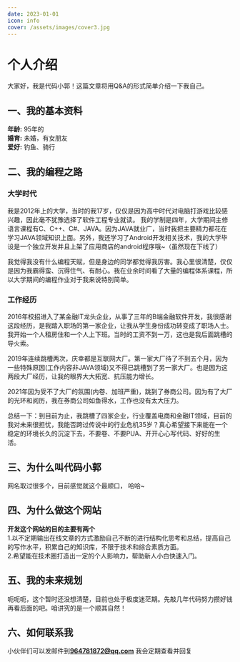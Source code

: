 ```yaml
---
date: 2023-01-01
icon: info
cover: /assets/images/cover3.jpg
---
```


# 个人介绍

大家好，我是代码小郭！这篇文章将用Q&A的形式简单介绍一下我自己。

## 一、我的基本资料

**年龄:** 95年的 <br/>
**婚育:** 未婚，有女朋友 <br/>
**爱好:** 钓鱼、骑行<br/>
## 二、我的编程之路
### 大学时代
我是2012年上的大学，当时的我17岁，仅仅是因为高中时代对电脑打游戏比较感兴趣，因此毫不犹豫选择了软件工程专业就读。
我的学制是四年，大学期间主修语言课程有C、C++、C#、JAVA。因为JAVA就业广，当时我把主要精力都花在学习JAVA领域知识上面。另外，我还学习了Android开发相关技术，我的大学毕设是一个独立开发并且上架了应用商店的android程序哦~（虽然现在下线了）<br/>

我觉得我没有什么编程天赋，但是身边的同学都觉得我厉害。我心里很清楚，仅仅是因为我霸得蛮、沉得住气、有耐心。我在业余时间看了大量的编程体系课程，所以大学期间的编程作业对于我来说特别简单。

### 工作经历
2016年校招进入了某金融IT龙头企业，从事了三年的B端金融软件开发，我很感谢这段经历，是我踏入职场的第一家企业，让我从学生身份成功转变成了职场人士。我开始一个人租房住和一个人上下班。当时的工资不到一万，这也是我后面跳槽的导火索。 <br/>

2019年连续跳槽两次，庆幸都是互联网大厂。第一家大厂待了不到五个月，因为一些特殊原因(工作内容非JAVA领域)又不得已跳槽到了另一家大厂。也是因为这两段大厂经历，让我的眼界大大拓宽、抗压能力增长。<br/>

2021年因为受不了大厂的氛围(内卷、加班严重)，跳到了券商公司。因为有了大厂的光环和阅历，我在券商公司如鱼得水，工作也没有太大压力。<br/>

总结一下：到目前为止，我跳槽了四家企业，行业覆盖电商和金融IT领域，目前的我对未来很担忧，我能否跨过传说中的行业危机35岁？真心希望接下来能在一个稳定的环境长久的沉淀下去，不要卷、不要PUA、开开心心写代码、好好的生活。

## 三、为什么叫代码小郭 

网名取过很多个，目前感觉就这个最顺口， 哈哈~

## 四、为什么做这个网站
**开发这个网站的目的主要有两个** <br/>
1.以不定期输出在线文章的方式激励自己不断的进行结构化思考和总结，提高自己的写作水平，积累自己的知识库，不限于技术和综合素质方面。 <br/>
2.希望能在技术圈打造出一定的个人影响力，帮助新人小白快速入门。 

## 五、我的未来规划
呃呃呃，这个暂时还没想清楚，目前也处于极度迷茫期。先敲几年代码努力攒好钱再看后面的吧。咱讲究的是一个顺其自然！

## 六、如何联系我
小伙伴们可以发邮件到**964781872@qq.com** 我会定期查看并回复